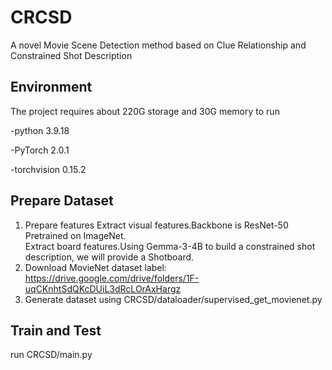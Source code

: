 # CRCSD
A novel Movie Scene Detection method based on Clue Relationship and Constrained Shot Description
## Environment
The project requires about 220G storage and 30G memory to run  

   -python 3.9.18  

   -PyTorch 2.0.1  

   -torchvision 0.15.2  
  
## Prepare Dataset
1. Prepare features
   Extract visual features.Backbone is ResNet-50 Pretrained on ImageNet.  
   Extract board features.Using Gemma-3-4B to build a constrained shot description, we will provide a Shotboard.  
2. Download MovieNet dataset label: https://drive.google.com/drive/folders/1F-uqCKnhtSdQKcDUiL3dRcLOrAxHargz  
3. Generate dataset using CRCSD/dataloader/supervised_get_movienet.py

## Train and Test
run CRCSD/main.py
